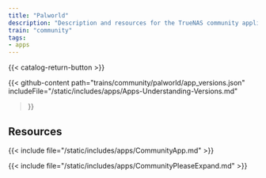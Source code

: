 ```yaml
---
title: "Palworld"
description: "Description and resources for the TrueNAS community application called Palworld."
train: "community"
tags:
- apps
---
```


{{< catalog-return-button >}}

{{< github-content 
    path="trains/community/palworld/app_versions.json"
	includeFile="/static/includes/apps/Apps-Understanding-Versions.md"
>}}

## Resources

{{< include file="/static/includes/apps/CommunityApp.md" >}}

{{< include file="/static/includes/apps/CommunityPleaseExpand.md" >}}

<!--
<div class="docs-sections">

{{< doc-card title="<appname> Deployments" link="/resources/"
descr="How to deploy and configure the <appname> app." >}}

</div>
-->
